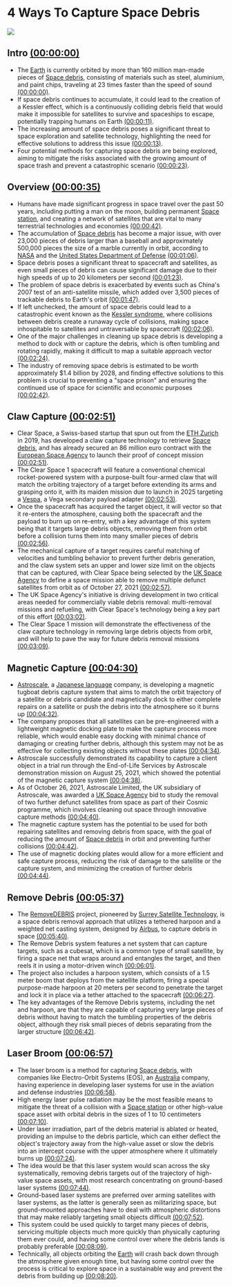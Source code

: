 
# 4 Ways To Capture Space Debris
![](https://i.ytimg.com/vi/VIeRpePrWN8/maxresdefault.jpg)



## Intro [(00:00:00)](https://www.youtube.com/watch?v=VIeRpePrWN8&t=0s)
- The [Earth](https://en.wikipedia.org/wiki/Earth) is currently orbited by more than 160 million man-made pieces of [Space debris](https://en.wikipedia.org/wiki/Space_debris), consisting of materials such as steel, aluminium, and paint chips, traveling at 23 times faster than the speed of sound [(00:00:00)](https://www.youtube.com/watch?v=VIeRpePrWN8&t=0s).
- If space debris continues to accumulate, it could lead to the creation of a Kessler effect, which is a continuously colliding debris field that would make it impossible for satellites to survive and spaceships to escape, potentially trapping humans on Earth [(00:00:11)](https://www.youtube.com/watch?v=VIeRpePrWN8&t=11s).
- The increasing amount of space debris poses a significant threat to space exploration and satellite technology, highlighting the need for effective solutions to address this issue [(00:00:13)](https://www.youtube.com/watch?v=VIeRpePrWN8&t=13s).
- Four potential methods for capturing space debris are being explored, aiming to mitigate the risks associated with the growing amount of space trash and prevent a catastrophic scenario [(00:00:23)](https://www.youtube.com/watch?v=VIeRpePrWN8&t=23s).

## Overview [(00:00:35)](https://www.youtube.com/watch?v=VIeRpePrWN8&t=35s)
- Humans have made significant progress in space travel over the past 50 years, including putting a man on the moon, building permanent [Space station](https://en.wikipedia.org/wiki/Space_station), and creating a network of satellites that are vital to many terrestrial technologies and economies [(00:00:42)](https://www.youtube.com/watch?v=VIeRpePrWN8&t=42s).
- The accumulation of [Space debris](https://en.wikipedia.org/wiki/Space_debris) has become a major issue, with over 23,000 pieces of debris larger than a baseball and approximately 500,000 pieces the size of a marble currently in orbit, according to [NASA](https://en.wikipedia.org/wiki/NASA) and the [United States Department of Defense](https://en.wikipedia.org/wiki/United_States_Department_of_Defense) [(00:01:06)](https://www.youtube.com/watch?v=VIeRpePrWN8&t=66s).
- Space debris poses a significant threat to spacecraft and satellites, as even small pieces of debris can cause significant damage due to their high speeds of up to 20 kilometers per second [(00:01:23)](https://www.youtube.com/watch?v=VIeRpePrWN8&t=83s).
- The problem of space debris is exacerbated by events such as China's 2007 test of an anti-satellite missile, which added over 3,500 pieces of trackable debris to Earth's orbit [(00:01:47)](https://www.youtube.com/watch?v=VIeRpePrWN8&t=107s).
- If left unchecked, the amount of space debris could lead to a catastrophic event known as the [Kessler syndrome](https://en.wikipedia.org/wiki/Kessler_syndrome), where collisions between debris create a runaway cycle of collisions, making space inhospitable to satellites and untraversable by spacecraft [(00:02:06)](https://www.youtube.com/watch?v=VIeRpePrWN8&t=126s).
- One of the major challenges in cleaning up space debris is developing a method to dock with or capture the debris, which is often tumbling and rotating rapidly, making it difficult to map a suitable approach vector [(00:02:24)](https://www.youtube.com/watch?v=VIeRpePrWN8&t=144s).
- The industry of removing space debris is estimated to be worth approximately $1.4 billion by 2028, and finding effective solutions to this problem is crucial to preventing a "space prison" and ensuring the continued use of space for scientific and economic purposes [(00:02:42)](https://www.youtube.com/watch?v=VIeRpePrWN8&t=162s).

## Claw Capture [(00:02:51)](https://www.youtube.com/watch?v=VIeRpePrWN8&t=171s)
- Clear Space, a Swiss-based startup that spun out from the [ETH Zurich](https://en.wikipedia.org/wiki/ETH_Zurich) in 2019, has developed a claw capture technology to retrieve [Space debris](https://en.wikipedia.org/wiki/Space_debris), and has already secured an 86 million euro contract with the [European Space Agency](https://en.wikipedia.org/wiki/European_Space_Agency) to launch their proof of concept mission [(00:02:51)](https://www.youtube.com/watch?v=VIeRpePrWN8&t=171s).
- The Clear Space 1 spacecraft will feature a conventional chemical rocket-powered system with a purpose-built four-armed claw that will match the orbiting trajectory of a target before extending its arms and grasping onto it, with its maiden mission due to launch in 2025 targeting a [Vespa](https://en.wikipedia.org/wiki/Vespa), a Vega secondary payload adapter [(00:02:53)](https://www.youtube.com/watch?v=VIeRpePrWN8&t=173s).
- Once the spacecraft has acquired the target object, it will vector so that it re-enters the atmosphere, causing both the spacecraft and the payload to burn up on re-entry, with a key advantage of this system being that it targets large debris objects, removing them from orbit before a collision turns them into many smaller pieces of debris [(00:02:56)](https://www.youtube.com/watch?v=VIeRpePrWN8&t=176s).
- The mechanical capture of a target requires careful matching of velocities and tumbling behavior to prevent further debris generation, and the claw system sets an upper and lower size limit on the objects that can be captured, with Clear Space being selected by the [UK Space Agency](https://en.wikipedia.org/wiki/UK_Space_Agency) to define a space mission able to remove multiple defunct satellites from orbit as of October 27, 2021 [(00:02:57)](https://www.youtube.com/watch?v=VIeRpePrWN8&t=177s).
- The UK Space Agency's initiative is driving development in two critical areas needed for commercially viable debris removal: multi-removal missions and refueling, with Clear Space's technology being a key part of this effort [(00:03:02)](https://www.youtube.com/watch?v=VIeRpePrWN8&t=182s).
- The Clear Space 1 mission will demonstrate the effectiveness of the claw capture technology in removing large debris objects from orbit, and will help to pave the way for future debris removal missions [(00:03:09)](https://www.youtube.com/watch?v=VIeRpePrWN8&t=189s).

## Magnetic Capture [(00:04:30)](https://www.youtube.com/watch?v=VIeRpePrWN8&t=270s)
- [Astroscale](https://en.wikipedia.org/wiki/Astroscale), a [Japanese language](https://en.wikipedia.org/wiki/Japanese_language) company, is developing a magnetic tugboat debris capture system that aims to match the orbit trajectory of a satellite or debris candidate and magnetically dock to either complete repairs on a satellite or push the debris into the atmosphere so it burns up [(00:04:32)](https://www.youtube.com/watch?v=VIeRpePrWN8&t=272s).
- The company proposes that all satellites can be pre-engineered with a lightweight magnetic docking plate to make the capture process more reliable, which would enable easy docking with minimal chance of damaging or creating further debris, although this system may not be as effective for collecting existing objects without these plates [(00:04:34)](https://www.youtube.com/watch?v=VIeRpePrWN8&t=274s).
- Astroscale successfully demonstrated its capability to capture a client object in a trial run through the End-of-Life Services by Astroscale demonstration mission on August 25, 2021, which showed the potential of the magnetic capture system [(00:04:38)](https://www.youtube.com/watch?v=VIeRpePrWN8&t=278s).
- As of October 26, 2021, Astroscale Limited, the UK subsidiary of Astroscale, was awarded a [UK Space Agency](https://en.wikipedia.org/wiki/UK_Space_Agency) bid to study the removal of two further defunct satellites from space as part of their Cosmic programme, which involves cleaning out space through innovative capture methods [(00:04:40)](https://www.youtube.com/watch?v=VIeRpePrWN8&t=280s).
- The magnetic capture system has the potential to be used for both repairing satellites and removing debris from space, with the goal of reducing the amount of [Space debris](https://en.wikipedia.org/wiki/Space_debris) in orbit and preventing further collisions [(00:04:42)](https://www.youtube.com/watch?v=VIeRpePrWN8&t=282s).
- The use of magnetic docking plates would allow for a more efficient and safe capture process, reducing the risk of damage to the satellite or the capture system, and minimizing the creation of further debris [(00:04:44)](https://www.youtube.com/watch?v=VIeRpePrWN8&t=284s).

## Remove Debris [(00:05:37)](https://www.youtube.com/watch?v=VIeRpePrWN8&t=337s)
- The [RemoveDEBRIS](https://en.wikipedia.org/wiki/RemoveDEBRIS) project, pioneered by [Surrey Satellite Technology](https://en.wikipedia.org/wiki/Surrey_Satellite_Technology), is a space debris removal approach that utilizes a tethered harpoon and a weighted net casting system, designed by [Airbus](https://en.wikipedia.org/wiki/Airbus), to capture debris in space [(00:05:40)](https://www.youtube.com/watch?v=VIeRpePrWN8&t=340s).
- The Remove Debris system features a net system that can capture targets, such as a cubesat, which is a common type of small satellite, by firing a space net that wraps around and entangles the target, and then reels it in using a motor-driven winch [(00:06:01)](https://www.youtube.com/watch?v=VIeRpePrWN8&t=361s).
- The project also includes a harpoon system, which consists of a 1.5 meter boom that deploys from the satellite platform, firing a special purpose-made harpoon at 20 meters per second to penetrate the target and lock it in place via a tether attached to the spacecraft [(00:06:27)](https://www.youtube.com/watch?v=VIeRpePrWN8&t=387s).
- The key advantages of the Remove Debris systems, including the net and harpoon, are that they are capable of capturing very large pieces of debris without having to match the tumbling properties of the debris object, although they risk small pieces of debris separating from the larger structure [(00:06:42)](https://www.youtube.com/watch?v=VIeRpePrWN8&t=402s).

## Laser Broom [(00:06:57)](https://www.youtube.com/watch?v=VIeRpePrWN8&t=417s)
- The laser broom is a method for capturing [Space debris](https://en.wikipedia.org/wiki/Space_debris), with companies like Electro-Orbit Systems (EOS), an [Australia](https://en.wikipedia.org/wiki/Australia) company, having experience in developing laser systems for use in the aviation and defense industries [(00:06:58)](https://www.youtube.com/watch?v=VIeRpePrWN8&t=418s).
- High energy laser pulse radiation may be the most feasible means to mitigate the threat of a collision with a [Space station](https://en.wikipedia.org/wiki/Space_station) or other high-value space asset with orbital debris in the sizes of 1 to 10 centimeters [(00:07:10)](https://www.youtube.com/watch?v=VIeRpePrWN8&t=430s).
- Under laser irradiation, part of the debris material is ablated or heated, providing an impulse to the debris particle, which can either deflect the object's trajectory away from the high-value asset or slow the debris into an intercept course with the upper atmosphere where it ultimately burns up [(00:07:24)](https://www.youtube.com/watch?v=VIeRpePrWN8&t=444s).
- The idea would be that this laser system would scan across the sky systematically, removing debris targets out of the trajectory of high-value space assets, with most research concentrating on ground-based laser systems [(00:07:44)](https://www.youtube.com/watch?v=VIeRpePrWN8&t=464s).
- Ground-based laser systems are preferred over arming satellites with laser systems, as the latter is generally seen as militarizing space, but ground-mounted approaches have to deal with atmospheric distortions that may make reliably targeting small objects difficult [(00:07:52)](https://www.youtube.com/watch?v=VIeRpePrWN8&t=472s).
- This system could be used quickly to target many pieces of debris, servicing multiple objects much more quickly than physically capturing them ever could, and having some control over where the debris lands is probably preferable [(00:08:09)](https://www.youtube.com/watch?v=VIeRpePrWN8&t=489s).
- Technically, all objects orbiting the [Earth](https://en.wikipedia.org/wiki/Earth) will crash back down through the atmosphere given enough time, but having some control over the process is critical to explore space in a sustainable way and prevent the debris from building up [(00:08:20)](https://www.youtube.com/watch?v=VIeRpePrWN8&t=500s).
